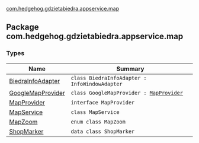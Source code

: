 [com.hedgehog.gdzietabiedra.appservice.map](./index.md)

## Package com.hedgehog.gdzietabiedra.appservice.map

### Types

| Name | Summary |
|---|---|
| [BiedraInfoAdapter](-biedra-info-adapter/index.md) | `class BiedraInfoAdapter : InfoWindowAdapter` |
| [GoogleMapProvider](-google-map-provider/index.md) | `class GoogleMapProvider : `[`MapProvider`](-map-provider/index.md) |
| [MapProvider](-map-provider/index.md) | `interface MapProvider` |
| [MapService](-map-service/index.md) | `class MapService` |
| [MapZoom](-map-zoom/index.md) | `enum class MapZoom` |
| [ShopMarker](-shop-marker/index.md) | `data class ShopMarker` |
